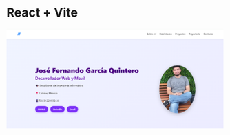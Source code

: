 # React + Vite
<p align="center">
  <img src="./src/assets/portafolio.png" alt="Vista del sistema" width="600"/>
</p>
